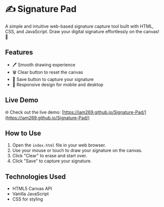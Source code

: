# ✍️ Signature Pad

A simple and intuitive web-based signature capture tool built with HTML, CSS, and JavaScript. Draw your digital signature effortlessly on the canvas! 🎨

## Features
- 🖊️ Smooth drawing experience
- 🗑️ Clear button to reset the canvas
- 💾 Save button to capture your signature
- 📱 Responsive design for mobile and desktop

## Live Demo
🌐 Check out the live demo: [https://iam269.github.io/Signature-Pad/](https://iam269.github.io/Signature-Pad/)

## How to Use
1. Open the `index.html` file in your web browser.
2. Use your mouse or touch to draw your signature on the canvas.
3. Click "Clear" to erase and start over.
4. Click "Save" to capture your signature.

## Technologies Used
- HTML5 Canvas API
- Vanilla JavaScript
- CSS for styling